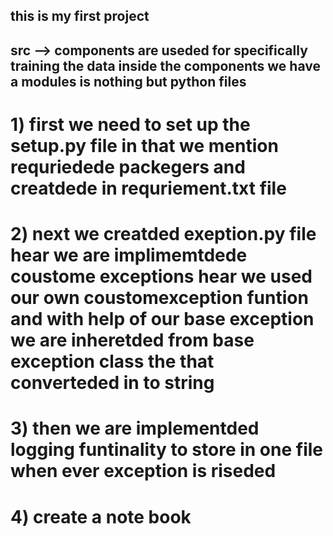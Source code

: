 ## this is my first project
## src --> components are useded for specifically training the data    inside the  components we have a modules is nothing but python files 
# 1) first we need to set up the setup.py file in that we mention requriedede packegers  and creatdede in requriement.txt file
# 2)  next we  creatded exeption.py file hear we are implimemtdede coustome exceptions  hear we used our own coustomexception funtion and with help of our base exception we are inheretded from base exception class the that converteded in to string 
# 3)  then we are implementded  logging funtinality to store in one file when ever  exception is riseded 
# 4) create a note book 

<!-- Student Performance Indicator
Life cycle of Machine learning Project
==>1)  Understanding the Problem Statement
==>2)  Data Collection
==>3)  Data Checks to perform
==>4)  Exploratory data analysis
==>5) Data Pre-Processing
==>6) Model Training
==>7) Choose best model


1) Problem statement

	This project understands how the student's performance (test scores) is affected by other variables such as Gender, Ethnicity, Parental level of education, Lunch and Test preparation course.
2) Data Collection
	Dataset Source - https://www.kaggle.com/datasets/spscientist/students-performance-in-exams?datasetId=74977
The data consists of 8 column and 1000 rows.

2.1)Import Data and Required Packages
Importing Pandas, Numpy, Matplotlib, Seaborn and Warings Library.

Import the CSV Data as Pandas DataFrame
df = pd.read_csv('data/stud.csv')

Show Top 5 Records
df.head()

Shape of the dataset(df.shape)



2.2 Dataset information

gender : sex of students -> (Male/female)
race/ethnicity : ethnicity of students -> (Group A, B,C, D,E)
parental level of education : parents' final education ->(bachelor's degree,some college,master's degree,associate's degree,high school)
lunch : having lunch before test (standard or free/reduced)
test preparation course : complete or not complete before test
math score
reading score
writing score

3. Data Checks to perform

==> Check Missing values 
df.isna().sum()

==> Check Duplicates
df.duplicated().sum()

==> Check data type
df.info()

==> Check the number of unique values of each column
df.nunique()


==> Check statistics of data set
df.describe()


==> Exploring Data
df.head()



==>  Adding columns for "Total Score" and "Average"

df['total score'] = df['math_score'] + df['reading_score'] + df['writing_score']
df['average'] = df['total score']/3
df.head()


4. Exploring Data ( Visualization )

4.1 Visualize average score distribution to make some conclusion.
Histogram
Kernel Distribution Function (KDE)

4.1.1 Histogram & KDE


4.2 Maximumum score of students in all three subjects



4.3 Multivariate analysis using pieplot





4.4.1 GENDER COLUMN



4.4.3 PARENTAL LEVEL OF EDUCATION COLUMN

4.4.4 LUNCH COLUMN

4.4.5 TEST PREPARATION COURSE COLUMN

4.4.6 CHECKING OUTLIERS
reparation course is benefitial. -->